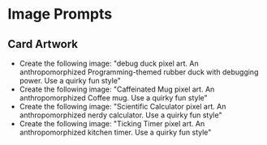 # Image Prompts

## Card Artwork

- Create the following image: "debug duck pixel art. An anthropomorphized Programming-themed rubber duck with debugging power. Use a quirky fun style"
- Create the following image: "Caffeinated Mug pixel art. An anthropomorphized Coffee mug. Use a quirky fun style"
- Create the following image: "Scientific Calculator pixel art. An anthropomorphized nerdy calculator. Use a quirky fun style"
- Create the following image: "Ticking Timer pixel art. An anthropomorphized kitchen timer. Use a quirky fun style"
